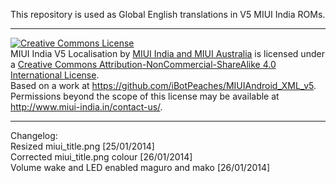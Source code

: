 This repository is used as Global English translations in V5 MIUI India ROMs.

---------------------------------------------------------------------------------------------

<a rel="license" href="http://creativecommons.org/licenses/by-nc-sa/4.0/deed.en_US"><img alt="Creative Commons License" style="border-width:0" src="http://i.creativecommons.org/l/by-nc-sa/4.0/88x31.png" /></a><br /><span xmlns:dct="http://purl.org/dc/terms/" property="dct:title">MIUI India V5 Localisation</span> by <a xmlns:cc="http://creativecommons.org/ns#" href="http://miui-india.in" property="cc:attributionName" rel="cc:attributionURL">MIUI India and MIUI Australia</a> is licensed under a <a rel="license" href="http://creativecommons.org/licenses/by-nc-sa/4.0/deed.en_US">Creative Commons Attribution-NonCommercial-ShareAlike 4.0 International License</a>.<br />Based on a work at <a xmlns:dct="http://purl.org/dc/terms/" href="https://github.com/iBotPeaches/MIUIAndroid_XML_v5" rel="dct:source">https://github.com/iBotPeaches/MIUIAndroid_XML_v5</a>.<br />Permissions beyond the scope of this license may be available at <a xmlns:cc="http://creativecommons.org/ns#" href="http://www.miui-india.in/contact-us/" rel="cc:morePermissions">http://www.miui-india.in/contact-us/</a>.

---------------------------------------------------------------------------------------------

Changelog:<br>
Resized miui_title.png [25/01/2014]<br>
Corrected miui_title.png colour [26/01/2014]<br>
Volume wake and LED enabled maguro and mako [26/01/2014]
